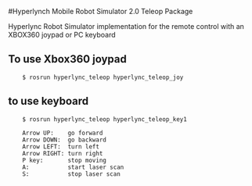#Hyperlynch Mobile Robot Simulator 2.0 Teleop Package

Hyperlync Robot Simulator implementation for the remote control with an XBOX360 joypad or PC keyboard

## To use Xbox360 joypad
        $ rosrun hyperlync_teleop hyperlync_teleop_joy
## to use keyboard
        $ rosrun hyperlync_teleop hyperlync_teleop_key1
        
        Arrow UP:    go forward
        Arrow DOWN:  go backward
        Arrow LEFT:  turn left
        Arrow RIGHT: turn right
        P key:       stop moving
        A:           start laser scan
        S:           stop laser scan

